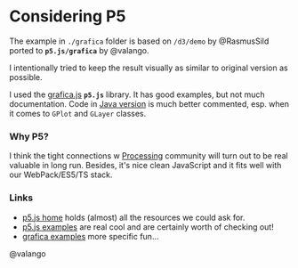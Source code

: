 # Considering P5

The example in `./grafica` folder is based on `/d3/demo` by @RasmusSild
ported to **`p5.js/grafica`** by @valango.

I intentionally tried to keep the result visually as similar to original version as possible.

I used the [grafica.js](https://github.com/jagracar/grafica.js) **`p5.js`** library. It has
good examples, but not much documentation.
Code in [Java version](https://github.com/jagracar/grafica) is much better commented,
esp. when it comes to `GPlot` and `GLayer` classes.

### Why P5?
I think the tight connections w [Processing](https://processing.org/) community
will turn out to be real valuable in long run.
Besides, it's nice clean JavaScript and it fits well with our WebPack/ES5/TS stack.

### Links
* [p5.js home](https://p5js.org/) holds (almost) all the resources we could ask for.
* [p5.js examples](https://p5js.org/examples/) are real cool and are certainly worth of checking out!
* [grafica examples](https://jagracar.com/grafica.php) more specific fun...

@valango
